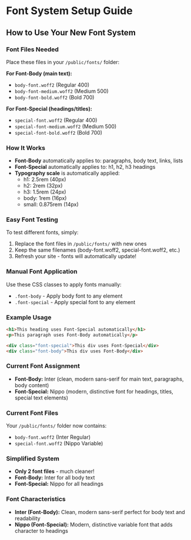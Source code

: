 # Font System Setup Guide

## How to Use Your New Font System

### Font Files Needed
Place these files in your `/public/fonts/` folder:

**For Font-Body (main text):**
- `body-font.woff2` (Regular 400)
- `body-font-medium.woff2` (Medium 500) 
- `body-font-bold.woff2` (Bold 700)

**For Font-Special (headings/titles):**
- `special-font.woff2` (Regular 400)
- `special-font-medium.woff2` (Medium 500)
- `special-font-bold.woff2` (Bold 700)

### How It Works
- **Font-Body** automatically applies to: paragraphs, body text, links, lists
- **Font-Special** automatically applies to: h1, h2, h3 headings
- **Typography scale** is automatically applied:
  - h1: 2.5rem (40px)
  - h2: 2rem (32px) 
  - h3: 1.5rem (24px)
  - body: 1rem (16px)
  - small: 0.875rem (14px)

### Easy Font Testing
To test different fonts, simply:
1. Replace the font files in `/public/fonts/` with new ones
2. Keep the same filenames (body-font.woff2, special-font.woff2, etc.)
3. Refresh your site - fonts will automatically update!

### Manual Font Application
Use these CSS classes to apply fonts manually:
- `.font-body` - Apply body font to any element
- `.font-special` - Apply special font to any element

### Example Usage
```html
<h1>This heading uses Font-Special automatically</h1>
<p>This paragraph uses Font-Body automatically</p>

<div class="font-special">This div uses Font-Special</div>
<div class="font-body">This div uses Font-Body</div>
```

### Current Font Assignment
- **Font-Body:** Inter (clean, modern sans-serif for main text, paragraphs, body content)
- **Font-Special:** Nippo (modern, distinctive font for headings, titles, special text elements)

### Current Font Files
Your `/public/fonts/` folder now contains:
- `body-font.woff2` (Inter Regular)
- `special-font.woff2` (Nippo Variable)

### Simplified System
- **Only 2 font files** - much cleaner!
- **Font-Body:** Inter for all body text
- **Font-Special:** Nippo for all headings

### Font Characteristics
- **Inter (Font-Body):** Clean, modern sans-serif perfect for body text and readability
- **Nippo (Font-Special):** Modern, distinctive variable font that adds character to headings
